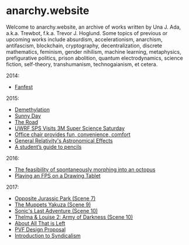 # anarchy.website

Welcome to anarchy.website, an archive of works written by Una J. Ada, a.k.a.
Trewbot, f.k.a. Trevor J. Hoglund. Some topics of previous or upcoming works
include absurdism, accelerationism, anarchism, antifascism, blockchain,
cryptography, decentralization, discrete mathematics, feminism, gender nihilism,
machine learning, metaphysics, prefigurative politics, prison abolition, quantum
electrodynamics, science fiction, self-theory, transhumanism, technogaianism, et
cetera.

2014:
- [Fanfest](2014/07/13/fanfest)

2015:
- [Demethylation](2015/03/02/demethylation)
- [Sunny Day](2015/09/04/sunny-day)
- [The Road](2015/10/06/the-road)
- [UWRF SPS Visits 3M Super Science Saturday](2015/10/08/sps-at-3m)
- [Office chair provides fun, convenience, comfort](2015/10/29/chair)
- [General Relativity's Astronomical Effects](2015/11/18/einstein)
- [A student’s guide to pencils](2015/12/02/pencils)

2016:
- [The feasibility of spontaneously morphing into an octopus](2016/02/05/octopodes)
- [Playing an FPS on a Drawing Tablet](2016/11/19/fps-drawing-tablet)

2017:
- [Opposite Jurassic Park (Scene 7)](2017/02/05/opj-scene-7)
- [The Muppets Yakuza (Scene 9)](2017/03/05/my-scene-9)
- [Sonic's Last Adventure (Scene 10)](2017/04/02/sla-scene-10)
- [Thelma & Louise 2: Army of Darkness (Scene 10)](2017/05/07/tlad-scene-10)
- [About All That is Left](2017/08/25/about-atil)
- [PVF Design Proposal](2017/08/29/pvf-proposal)
- [Introduction to Syndicalism](2017/10/14/syndicalism)
